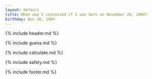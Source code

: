 ```yaml
---
layout: default
title: When was I conceived if I was born on November 26, 1904?
birthday: Nov 26, 1904
---
```


{% include header.md %}

{% include guess.md %}

{% include calculate.md %}

{% include safety.md %}

{% include footer.md %}



